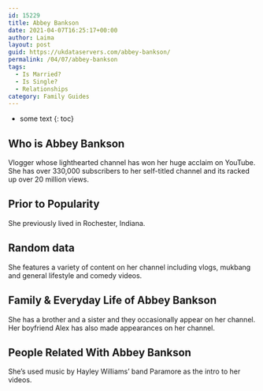 ```yaml
---
id: 15229
title: Abbey Bankson
date: 2021-04-07T16:25:17+00:00
author: Laima
layout: post
guid: https://ukdataservers.com/abbey-bankson/
permalink: /04/07/abbey-bankson
tags:
  - Is Married?
  - Is Single?
  - Relationships
category: Family Guides
---
```


* some text
{: toc}


## Who is Abbey Bankson
                  
                  
                  
Vlogger whose lighthearted channel has won her huge acclaim on YouTube. She has over 330,000 subscribers to her self-titled channel and its racked up over 20 million views.  
                  
              
            
              
            
                
                
                
## Prior to Popularity
                  
                  
                  
She previously lived in Rochester, Indiana. 
                  
              
            
              
            
                
                
                
## Random data
                  
                  
                  
She features a variety of content on her channel including vlogs, mukbang and general lifestyle and comedy videos. 
                  
              
            
              
            
                
                
                
## Family & Everyday Life of Abbey Bankson
                  
                  
                  
She has a brother and a sister and they occasionally appear on her channel. Her boyfriend Alex has also made appearances on her channel.
                  
              
            
              
            
                
                
                
## People Related With Abbey Bankson
                  
                  
                  
She&#8217;s used music by Hayley Williams&#8217; band Paramore as the intro to her videos.  
                  
              
            
              
            
                
              
            
              
              
            
            
              
            
          
          
          